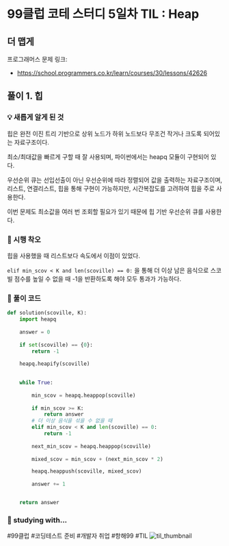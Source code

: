 # 99클럽 코테 스터디 5일차 TIL : Heap

## 더 맵게
프로그래머스 문제 링크:
- https://school.programmers.co.kr/learn/courses/30/lessons/42626


## 풀이 1. 힙

### 💡 새롭게 알게 된 것
힙은 완전 이진 트리 기반으로 상위 노드가 하위 노드보다 무조건 작거나 크도록 되어있는 자료구조이다.

최소/최대값을 빠르게 구할 때 잘 사용되며, 파이썬에서는 heapq 모듈이 구현되어 있다.

우선순위 큐는 선입선출이 아닌 우선순위에 따라 정렬되어 값을 출력하는 자료구조이며, 리스트, 연결리스트, 힙을 통해 구현이 가능하지만, 시간복잡도를 고려하여 힙을 주로 사용한다.

이번 문제도 최소값을 여러 번 조회할 필요가 있기 때문에 힙 기반 우선순위 큐를 사용한다.

### 🤔 시행 착오
힙을 사용했을 때 리스트보다 속도에서 이점이 있었다.

```elif min_scov < K and len(scoville) == 0:``` 을 통해 더 이상 남은 음식으로 스코빌 점수를 높일 수 없을 때 -1을 반환하도록 해야 모두 통과가 가능하다.

### 🎉 풀이 코드
```python
def solution(scoville, K):
    import heapq
    
    answer = 0
    
    if set(scoville) == {0}:
        return -1
        
    heapq.heapify(scoville)
    

    while True:
        
        min_scov = heapq.heappop(scoville)
        
        if min_scov >= K:
            return answer
        # 더 이상 음식을 섞을 수 없을 때
        elif min_scov < K and len(scoville) == 0:
            return -1
        
        next_min_scov = heapq.heappop(scoville)
        
        mixed_scov = min_scov + (next_min_scov * 2)

        heapq.heappush(scoville, mixed_scov)
        
        answer += 1


    return answer

```

### 🏃 studying with...
#99클럽 #코딩테스트 준비 #개발자 취업 #항해99 #TIL
![til_thumbnail](./img/기본형1_python.png)